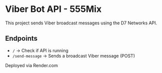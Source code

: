 # Viber Bot API - 555Mix

This project sends Viber broadcast messages using the D7 Networks API.

## Endpoints

- `/` → Check if API is running  
- `/send-message` → Sends a broadcast Viber message (POST)

Deployed via Render.com
